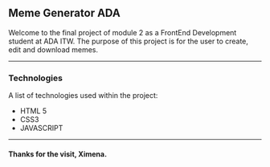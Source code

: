 
## Meme Generator ADA
Welcome to the final project of module 2 as a FrontEnd Development student at ADA ITW. The purpose of this project is for the user to create, edit and download memes.
***
### Technologies

A list of technologies used within the project:
* HTML 5
* CSS3
* JAVASCRIPT 
***
#### Thanks for the visit, Ximena.